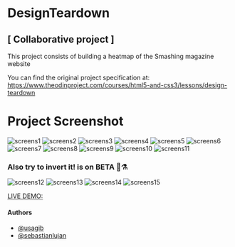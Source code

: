 # DesignTeardown

## [ Collaborative project ]

This project consists of building a heatmap of the Smashing magazine website

You can find the original project specification at: https://www.theodinproject.com/courses/html5-and-css3/lessons/design-teardown

# Project Screenshot


![screens1](img/Screenshot_8.png)
![screens2](img/Screenshot_9.png) 
![screens3](img/Screenshot_10.png) 
![screens4](img/Screenshot_11.png)
![screens5](img/Screenshot_12.png) 
![screens6](img/Screenshot_13.png) 
![screens7](img/Screenshot_14.png) 
![screens8](img/Screenshot_15.png) 
![screens9](img/Screenshot_16.png) 
![screens10](img/Screenshot_17.png) 
![screens11](img/Screenshot_18.png)

### Also try to invert it! is on BETA 🔬⚗️
![screens12](img/Screenshot_19.png) 
![screens13](img/Screenshot_20.png) 
![screens14](img/Screenshot_21.png) 
![screens15](img/Screenshot_22.png) 

[ LIVE DEMO: ](https://usagib.github.io/heatmap ) 

#### Authors 
* [ @usagib ](https://github.com/Usagib)
* [ @sebastianlujan ](https://github.com/sebastianlujan)
